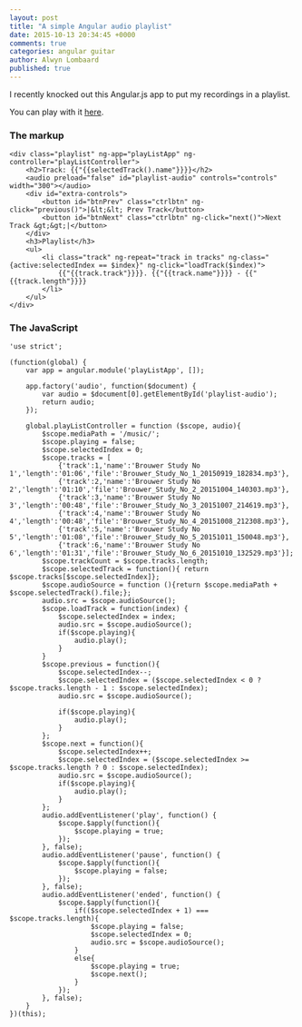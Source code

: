 ```yaml
---
layout: post
title: "A simple Angular audio playlist"
date: 2015-10-13 20:34:45 +0000
comments: true
categories: angular guitar
author: Alwyn Lombaard
published: true
---
```


I recently knocked out this Angular.js app to put my recordings in a playlist.

You can play with it [here](/playlist).

### The markup

	<div class="playlist" ng-app="playListApp" ng-controller="playListController">
		<h2>Track: {{"{{selectedTrack().name"}}}}</h2>
		<audio preload="false" id="playlist-audio" controls="controls" width="300"></audio>
		<div id="extra-controls">
			<button id="btnPrev" class="ctrlbtn" ng-click="previous()">|&lt;&lt; Prev Track</button> 
			<button id="btnNext" class="ctrlbtn" ng-click="next()">Next Track &gt;&gt;|</button>
		</div>
		<h3>Playlist</h3>
		<ul>
			<li class="track" ng-repeat="track in tracks" ng-class="{active:selectedIndex == $index}" ng-click="loadTrack($index)">
				{{"{{track.track"}}}}. {{"{{track.name"}}}} - {{"{{track.length"}}}}
			</li>
		</ul>
	</div>


### The JavaScript

	'use strict';

	(function(global) {
		var app = angular.module('playListApp', []);

		app.factory('audio', function($document) {
			var audio = $document[0].getElementById('playlist-audio');
			return audio;
		});

		global.playListController = function ($scope, audio){
			$scope.mediaPath = '/music/';
			$scope.playing = false;
			$scope.selectedIndex = 0;
			$scope.tracks = [
				{'track':1,'name':'Brouwer Study No 1','length':'01:06','file':'Brouwer_Study_No_1_20150919_182834.mp3'},
				{'track':2,'name':'Brouwer Study No 2','length':'01:10','file':'Brouwer_Study_No_2_20151004_140303.mp3'},
				{'track':3,'name':'Brouwer Study No 3','length':'00:48','file':'Brouwer_Study_No_3_20151007_214619.mp3'},
				{'track':4,'name':'Brouwer Study No 4','length':'00:48','file':'Brouwer_Study_No_4_20151008_212308.mp3'},
				{'track':5,'name':'Brouwer Study No 5','length':'01:08','file':'Brouwer_Study_No_5_20151011_150048.mp3'},
				{'track':6,'name':'Brouwer Study No 6','length':'01:31','file':'Brouwer_Study_No_6_20151010_132529.mp3'}];
			$scope.trackCount = $scope.tracks.length;
			$scope.selectedTrack = function(){ return $scope.tracks[$scope.selectedIndex]};
			$scope.audioSource = function (){return $scope.mediaPath + $scope.selectedTrack().file;};
			audio.src = $scope.audioSource();
			$scope.loadTrack = function(index) {
				$scope.selectedIndex = index;
				audio.src = $scope.audioSource();
				if($scope.playing){
					audio.play();
				}
			}
			$scope.previous = function(){
				$scope.selectedIndex--;
				$scope.selectedIndex = ($scope.selectedIndex < 0 ? $scope.tracks.length - 1 : $scope.selectedIndex);
				audio.src = $scope.audioSource();

				if($scope.playing){
					audio.play();
				}
			};
			$scope.next = function(){
				$scope.selectedIndex++;
				$scope.selectedIndex = ($scope.selectedIndex >=  $scope.tracks.length ? 0 : $scope.selectedIndex);
				audio.src = $scope.audioSource();
				if($scope.playing){
					audio.play();
				}
			};
			audio.addEventListener('play', function() {
				$scope.$apply(function(){
					$scope.playing = true;
				});
			}, false);
			audio.addEventListener('pause', function() {
				$scope.$apply(function(){
					$scope.playing = false;
				});
			}, false);
			audio.addEventListener('ended', function() {
				$scope.$apply(function(){
					if(($scope.selectedIndex + 1) === $scope.tracks.length){
						$scope.playing = false;
						$scope.selectedIndex = 0;
						audio.src = $scope.audioSource();
					}
					else{
						$scope.playing = true;
						$scope.next();
					}
				});
			}, false);
		}
	})(this);
